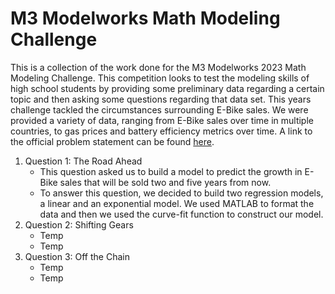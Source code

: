 
# M3 Modelworks Math Modeling Challenge

This is a collection of the work done for the M3 Modelworks 2023 Math Modeling Challenge. This competition looks to test the modeling skills of high school students by providing some preliminary data regarding a certain topic and then asking some questions regarding that data set. This years challenge tackled the circumstances surrounding E-Bike sales. We were provided a variety of data, ranging from E-Bike sales over time in multiple countries, to gas prices and battery efficiency metrics over time. A link to the official problem statement can be found [here](https://m3challenge.siam.org/sites/default/files/uploads/M3%20Challenge%20PROBLEM_2023.pdf). 

1. Question 1: The Road Ahead
    - This question asked us to build a model to predict the growth in E-Bike sales that will be sold two and five years from now.
    - To answer this question, we decided to build two regression models, a linear and an exponential model. We used MATLAB to format the data and then we used the curve-fit function to construct our model.
2. Question 2: Shifting Gears
    - Temp
    - Temp
3. Question 3: Off the Chain
    - Temp
    - Temp
